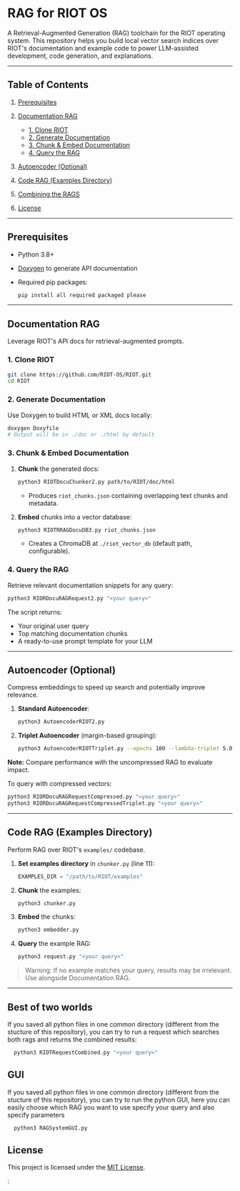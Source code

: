 # RAG for RIOT OS

A Retrieval-Augmented Generation (RAG) toolchain for the RIOT operating system. This repository helps you build local vector search indices over RIOT's documentation and example code to power LLM-assisted development, code generation, and explanations.

---

## Table of Contents

1. [Prerequisites](#prerequisites)
2. [Documentation RAG](#documentation-rag)

   * [1. Clone RIOT](#1-clone-riot)
   * [2. Generate Documentation](#2-generate-documentation)
   * [3. Chunk & Embed Documentation](#3-chunk--embed-documentation)
   * [4. Query the RAG](#4-query-the-rag)
3. [Autoencoder (Optional)](#autoencoder-optional)
4. [Code RAG (Examples Directory)](#code-rag-examples-directory)
5. [Combining the RAGS](#Best-of-two-worlds)
6. [License](#license)

---

## Prerequisites

* Python 3.8+
* [Doxygen](https://www.doxygen.nl/) to generate API documentation
* Required pip packages:

  ```bash
  pip install all required packaged please 
  ```

---

## Documentation RAG

Leverage RIOT's API docs for retrieval-augmented prompts.

### 1. Clone RIOT

```bash
git clone https://github.com/RIOT-OS/RIOT.git
cd RIOT
```

### 2. Generate Documentation

Use Doxygen to build HTML or XML docs locally:

```bash
doxygen Doxyfile
# Output will be in ./doc or ./html by default
```

### 3. Chunk & Embed Documentation

1. **Chunk** the generated docs:

   ```bash
   python3 RIOTDocuChunker2.py path/to/RIOT/doc/html
   ```

   * Produces `riot_chunks.json` containing overlapping text chunks and metadata.

2. **Embed** chunks into a vector database:

   ```bash
   python3 RIOTRRAGDocuDB3.py riot_chunks.json
   ```

   * Creates a ChromaDB at `./riot_vector_db` (default path, configurable).

### 4. Query the RAG

Retrieve relevant documentation snippets for any query:

```bash
python3 RIORDocuRAGRequest2.py "<your query>"
```

The script returns:

* Your original user query
* Top matching documentation chunks
* A ready-to-use prompt template for your LLM

---

## Autoencoder (Optional)

Compress embeddings to speed up search and potentially improve relevance.

1. **Standard Autoencoder**:

   ```bash
   python3 AutoencoderRIOT2.py
   ```
2. **Triplet Autoencoder** (margin-based grouping):

   ```bash
   python3 AutoencoderRIOTTriplet.py --epochs 100 --lambda-triplet 5.0 --margin 1.5
   ```

**Note:** Compare performance with the uncompressed RAG to evaluate impact.

To query with compressed vectors:

```bash
python3 RIORDocuRAGRequestCompressed.py "<your query>"
python3 RIORDocuRAGRequestCompressedTriplet.py "<your query>"
```

---

## Code RAG (Examples Directory)

Perform RAG over RIOT's `examples/` codebase.

1. **Set examples directory** in `chunker.py` (line 11):

   ```python
   EXAMPLES_DIR = "/path/to/RIOT/examples"
   ```
2. **Chunk** the examples:

   ```bash
   python3 chunker.py
   ```
3. **Embed** the chunks:

   ```bash
   python3 embedder.py
   ```
4. **Query** the example RAG:

   ```bash
   python3 request.py "<your query>"
   ```

> Warning: If no example matches your query, results may be irrelevant. Use alongside Documentation RAG.

---

## Best of two worlds 
If you saved all python files in one common directory (different from the stucture of this repository), you can try to run a request which searches both rags and returns the combined results:

 ```bash
   python3 RIOTRequestCombined.py "<your query>"
   ```
## GUI
If you saved all python files in one common directory (different from the stucture of this repository), you can try to run the python GUI, here you can easily choose which RAG you want to use specify your query and also specify parameters
 ```bash
   python3 RAGSystemGUI.py
   ```

## License

This project is licensed under the [MIT License](./LICENSE).



:




